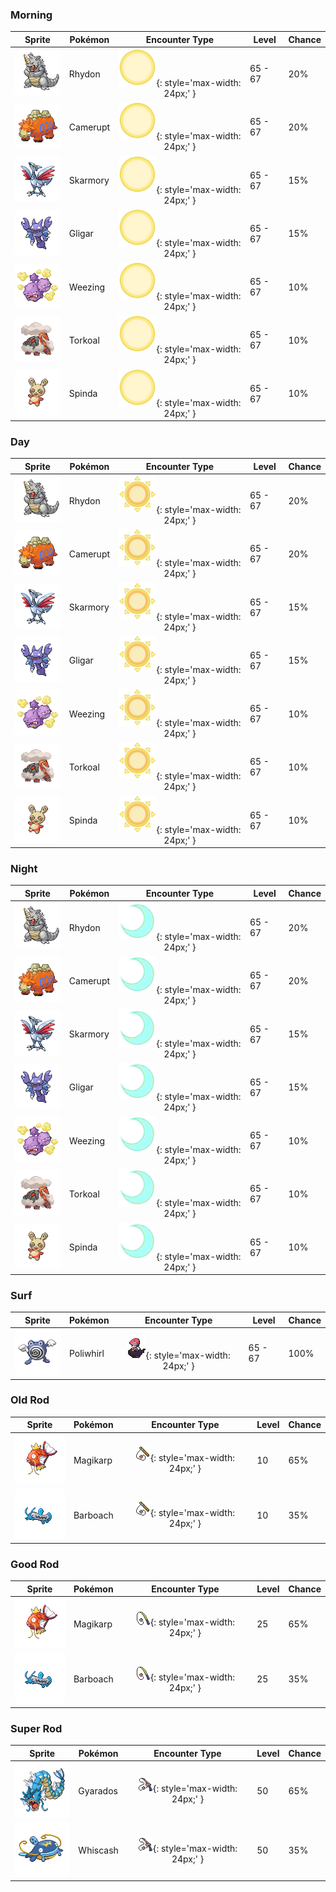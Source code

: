 ### Morning

| Sprite | Pokémon | Encounter Type | Level | Chance |
|:------:|---------|:--------------:|-------|--------|
| ![Rhydon](../../assets/sprites/rhydon/front.gif) | Rhydon | ![Morning](../../assets/encounter_types/morning.png){: style='max-width: 24px;' } | 65 - 67 | 20% |
| ![Camerupt](../../assets/sprites/camerupt/front.gif) | Camerupt | ![Morning](../../assets/encounter_types/morning.png){: style='max-width: 24px;' } | 65 - 67 | 20% |
| ![Skarmory](../../assets/sprites/skarmory/front.gif) | Skarmory | ![Morning](../../assets/encounter_types/morning.png){: style='max-width: 24px;' } | 65 - 67 | 15% |
| ![Gligar](../../assets/sprites/gligar/front.gif) | Gligar | ![Morning](../../assets/encounter_types/morning.png){: style='max-width: 24px;' } | 65 - 67 | 15% |
| ![Weezing](../../assets/sprites/weezing/front.gif) | Weezing | ![Morning](../../assets/encounter_types/morning.png){: style='max-width: 24px;' } | 65 - 67 | 10% |
| ![Torkoal](../../assets/sprites/torkoal/front.gif) | Torkoal | ![Morning](../../assets/encounter_types/morning.png){: style='max-width: 24px;' } | 65 - 67 | 10% |
| ![Spinda](../../assets/sprites/spinda/front.gif) | Spinda | ![Morning](../../assets/encounter_types/morning.png){: style='max-width: 24px;' } | 65 - 67 | 10% |

### Day

| Sprite | Pokémon | Encounter Type | Level | Chance |
|:------:|---------|:--------------:|-------|--------|
| ![Rhydon](../../assets/sprites/rhydon/front.gif) | Rhydon | ![Day](../../assets/encounter_types/day.png){: style='max-width: 24px;' } | 65 - 67 | 20% |
| ![Camerupt](../../assets/sprites/camerupt/front.gif) | Camerupt | ![Day](../../assets/encounter_types/day.png){: style='max-width: 24px;' } | 65 - 67 | 20% |
| ![Skarmory](../../assets/sprites/skarmory/front.gif) | Skarmory | ![Day](../../assets/encounter_types/day.png){: style='max-width: 24px;' } | 65 - 67 | 15% |
| ![Gligar](../../assets/sprites/gligar/front.gif) | Gligar | ![Day](../../assets/encounter_types/day.png){: style='max-width: 24px;' } | 65 - 67 | 15% |
| ![Weezing](../../assets/sprites/weezing/front.gif) | Weezing | ![Day](../../assets/encounter_types/day.png){: style='max-width: 24px;' } | 65 - 67 | 10% |
| ![Torkoal](../../assets/sprites/torkoal/front.gif) | Torkoal | ![Day](../../assets/encounter_types/day.png){: style='max-width: 24px;' } | 65 - 67 | 10% |
| ![Spinda](../../assets/sprites/spinda/front.gif) | Spinda | ![Day](../../assets/encounter_types/day.png){: style='max-width: 24px;' } | 65 - 67 | 10% |

### Night

| Sprite | Pokémon | Encounter Type | Level | Chance |
|:------:|---------|:--------------:|-------|--------|
| ![Rhydon](../../assets/sprites/rhydon/front.gif) | Rhydon | ![Night](../../assets/encounter_types/night.png){: style='max-width: 24px;' } | 65 - 67 | 20% |
| ![Camerupt](../../assets/sprites/camerupt/front.gif) | Camerupt | ![Night](../../assets/encounter_types/night.png){: style='max-width: 24px;' } | 65 - 67 | 20% |
| ![Skarmory](../../assets/sprites/skarmory/front.gif) | Skarmory | ![Night](../../assets/encounter_types/night.png){: style='max-width: 24px;' } | 65 - 67 | 15% |
| ![Gligar](../../assets/sprites/gligar/front.gif) | Gligar | ![Night](../../assets/encounter_types/night.png){: style='max-width: 24px;' } | 65 - 67 | 15% |
| ![Weezing](../../assets/sprites/weezing/front.gif) | Weezing | ![Night](../../assets/encounter_types/night.png){: style='max-width: 24px;' } | 65 - 67 | 10% |
| ![Torkoal](../../assets/sprites/torkoal/front.gif) | Torkoal | ![Night](../../assets/encounter_types/night.png){: style='max-width: 24px;' } | 65 - 67 | 10% |
| ![Spinda](../../assets/sprites/spinda/front.gif) | Spinda | ![Night](../../assets/encounter_types/night.png){: style='max-width: 24px;' } | 65 - 67 | 10% |

### Surf

| Sprite | Pokémon | Encounter Type | Level | Chance |
|:------:|---------|:--------------:|-------|--------|
| ![Poliwhirl](../../assets/sprites/poliwhirl/front.gif) | Poliwhirl | ![Surf](../../assets/encounter_types/surf.png){: style='max-width: 24px;' } | 65 - 67 | 100% |

### Old Rod

| Sprite | Pokémon | Encounter Type | Level | Chance |
|:------:|---------|:--------------:|-------|--------|
| ![Magikarp](../../assets/sprites/magikarp/front.gif) | Magikarp | ![Old Rod](../../assets/encounter_types/old_rod.png){: style='max-width: 24px;' } | 10 | 65% |
| ![Barboach](../../assets/sprites/barboach/front.gif) | Barboach | ![Old Rod](../../assets/encounter_types/old_rod.png){: style='max-width: 24px;' } | 10 | 35% |

### Good Rod

| Sprite | Pokémon | Encounter Type | Level | Chance |
|:------:|---------|:--------------:|-------|--------|
| ![Magikarp](../../assets/sprites/magikarp/front.gif) | Magikarp | ![Good Rod](../../assets/encounter_types/good_rod.png){: style='max-width: 24px;' } | 25 | 65% |
| ![Barboach](../../assets/sprites/barboach/front.gif) | Barboach | ![Good Rod](../../assets/encounter_types/good_rod.png){: style='max-width: 24px;' } | 25 | 35% |

### Super Rod

| Sprite | Pokémon | Encounter Type | Level | Chance |
|:------:|---------|:--------------:|-------|--------|
| ![Gyarados](../../assets/sprites/gyarados/front.gif) | Gyarados | ![Super Rod](../../assets/encounter_types/super_rod.png){: style='max-width: 24px;' } | 50 | 65% |
| ![Whiscash](../../assets/sprites/whiscash/front.gif) | Whiscash | ![Super Rod](../../assets/encounter_types/super_rod.png){: style='max-width: 24px;' } | 50 | 35% |


